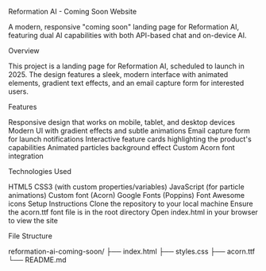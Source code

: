 Reformation AI - Coming Soon Website

A modern, responsive "coming soon" landing page for Reformation AI, featuring dual AI capabilities with both API-based chat and on-device AI.


Overview

This project is a landing page for Reformation AI, scheduled to launch in 2025. The design features a sleek, modern interface with animated elements, gradient text effects, and an email capture form for interested users.


Features

Responsive design that works on mobile, tablet, and desktop devices
Modern UI with gradient effects and subtle animations
Email capture form for launch notifications
Interactive feature cards highlighting the product's capabilities
Animated particles background effect
Custom Acorn font integration


Technologies Used

HTML5
CSS3 (with custom properties/variables)
JavaScript (for particle animations)
Custom font (Acorn)
Google Fonts (Poppins)
Font Awesome icons
Setup Instructions
Clone the repository to your local machine
Ensure the acorn.ttf font file is in the root directory
Open index.html in your browser to view the site


File Structure

reformation-ai-coming-soon/
├── index.html
├── styles.css
├── acorn.ttf
└── README.md
